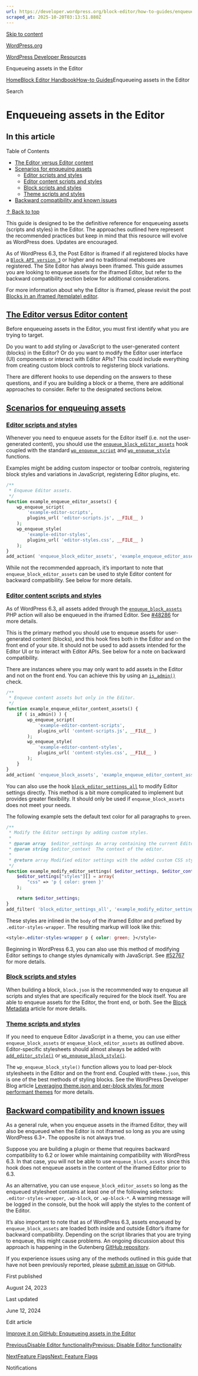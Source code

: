 ```yaml
---
url: https://developer.wordpress.org/block-editor/how-to-guides/enqueueing-assets-in-the-editor
scraped_at: 2025-10-20T03:13:51.880Z
---
```


[Skip to content](https://developer.wordpress.org/block-editor/how-to-guides/enqueueing-assets-in-the-editor/#wp--skip-link--target)

[WordPress.org](https://wordpress.org/)

[WordPress Developer Resources](https://developer.wordpress.org/)

Enqueueing assets in the Editor


[Home](https://developer.wordpress.org/)[Block Editor Handbook](https://developer.wordpress.org/block-editor/)[How-to Guides](https://developer.wordpress.org/block-editor/how-to-guides/)Enqueueing assets in the Editor

Search

# Enqueueing assets in the Editor

## In this article

Table of Contents

- [The Editor versus Editor content](https://developer.wordpress.org/block-editor/how-to-guides/enqueueing-assets-in-the-editor/#the-editor-versus-editor-content)
- [Scenarios for enqueuing assets](https://developer.wordpress.org/block-editor/how-to-guides/enqueueing-assets-in-the-editor/#scenarios-for-enqueuing-assets)
  - [Editor scripts and styles](https://developer.wordpress.org/block-editor/how-to-guides/enqueueing-assets-in-the-editor/#editor-scripts-and-styles)
  - [Editor content scripts and styles](https://developer.wordpress.org/block-editor/how-to-guides/enqueueing-assets-in-the-editor/#editor-content-scripts-and-styles)
  - [Block scripts and styles](https://developer.wordpress.org/block-editor/how-to-guides/enqueueing-assets-in-the-editor/#block-scripts-and-styles)
  - [Theme scripts and styles](https://developer.wordpress.org/block-editor/how-to-guides/enqueueing-assets-in-the-editor/#theme-scripts-and-styles)
- [Backward compatibility and known issues](https://developer.wordpress.org/block-editor/how-to-guides/enqueueing-assets-in-the-editor/#backward-compatibility-and-known-issues)

[↑ Back to top](https://developer.wordpress.org/block-editor/how-to-guides/enqueueing-assets-in-the-editor/#wp--skip-link--target)

This guide is designed to be the definitive reference for enqueueing assets (scripts and styles) in the Editor. The approaches outlined here represent the recommended practices but keep in mind that this resource will evolve as WordPress does. Updates are encouraged.

As of WordPress 6.3, the Post Editor is iframed if all registered blocks have a [`Block API version 3`](https://developer.wordpress.org/block-editor/reference-guides/block-api/block-metadata/) or higher and no traditional metaboxes are registered. The Site Editor has always been iframed. This guide assumes you are looking to enqueue assets for the iframed Editor, but refer to the backward compatibility section below for additional considerations.

For more information about why the Editor is iframed, please revisit the post [Blocks in an iframed (template) editor](https://make.wordpress.org/core/2021/06/29/blocks-in-an-iframed-template-editor/).

## [The Editor versus Editor content](https://developer.wordpress.org/block-editor/how-to-guides/enqueueing-assets-in-the-editor/\#the-editor-versus-editor-content)

Before enqueueing assets in the Editor, you must first identify what you are trying to target.

Do you want to add styling or JavaScript to the user-generated content (blocks) in the Editor? Or do you want to modify the Editor user interface (UI) components or interact with Editor APIs? This could include everything from creating custom block controls to registering block variations.

There are different hooks to use depending on the answers to these questions, and if you are building a block or a theme, there are additional approaches to consider. Refer to the designated sections below.

## [Scenarios for enqueuing assets](https://developer.wordpress.org/block-editor/how-to-guides/enqueueing-assets-in-the-editor/\#scenarios-for-enqueuing-assets)

### [Editor scripts and styles](https://developer.wordpress.org/block-editor/how-to-guides/enqueueing-assets-in-the-editor/\#editor-scripts-and-styles)

Whenever you need to enqueue assets for the Editor itself (i.e. not the user-generated content), you should use the [`enqueue_block_editor_assets`](https://developer.wordpress.org/reference/hooks/enqueue_block_editor_assets/) hook coupled with the standard [`wp_enqueue_script`](https://developer.wordpress.org/reference/functions/wp_enqueue_script/) and [`wp_enqueue_style`](https://developer.wordpress.org/reference/functions/wp_enqueue_style/) functions.

Examples might be adding custom inspector or toolbar controls, registering block styles and variations in JavaScript, registering Editor plugins, etc.

```php
/**
 * Enqueue Editor assets.
 */
function example_enqueue_editor_assets() {
    wp_enqueue_script(
        'example-editor-scripts',
        plugins_url( 'editor-scripts.js', __FILE__ )
    );
    wp_enqueue_style(
        'example-editor-styles',
        plugins_url( 'editor-styles.css', __FILE__ )
    );
}
add_action( 'enqueue_block_editor_assets', 'example_enqueue_editor_assets' );

```

While not the recommended approach, it’s important to note that `enqueue_block_editor_assets` can be used to style Editor content for backward compatibility. See below for more details.

### [Editor content scripts and styles](https://developer.wordpress.org/block-editor/how-to-guides/enqueueing-assets-in-the-editor/\#editor-content-scripts-and-styles)

As of WordPress 6.3, all assets added through the [`enqueue_block_assets`](https://developer.wordpress.org/reference/hooks/enqueue_block_assets/) PHP action will also be enqueued in the iframed Editor. See [#48286](https://github.com/WordPress/gutenberg/pull/48286) for more details.

This is the primary method you should use to enqueue assets for user-generated content (blocks), and this hook fires both in the Editor and on the front end of your site. It should not be used to add assets intended for the Editor UI or to interact with Editor APIs. See below for a note on backward compatibility.

There are instances where you may only want to add assets in the Editor and not on the front end. You can achieve this by using an [`is_admin()`](https://developer.wordpress.org/reference/functions/is_admin/) check.

```php
/**
 * Enqueue content assets but only in the Editor.
 */
function example_enqueue_editor_content_assets() {
    if ( is_admin() ) {
        wp_enqueue_script(
            'example-editor-content-scripts',
            plugins_url( 'content-scripts.js', __FILE__ )
        );
        wp_enqueue_style(
            'example-editor-content-styles',
            plugins_url( 'content-styles.css', __FILE__ )
        );
    }
}
add_action( 'enqueue_block_assets', 'example_enqueue_editor_content_assets' );

```

You can also use the hook [`block_editor_settings_all`](https://developer.wordpress.org/reference/hooks/block_editor_settings_all/) to modify Editor settings directly. This method is a bit more complicated to implement but provides greater flexibility. It should only be used if `enqueue_block_assets` does not meet your needs.

The following example sets the default text color for all paragraphs to `green`.

```php
/**
 * Modify the Editor settings by adding custom styles.
 *
 * @param array  $editor_settings An array containing the current Editor settings.
 * @param string $editor_context  The context of the editor.
 *
 * @return array Modified editor settings with the added custom CSS style.
 */
function example_modify_editor_settings( $editor_settings, $editor_context ) {
    $editor_settings["styles"][] = array(
        "css" => 'p { color: green }'
    );

    return $editor_settings;
}
add_filter( 'block_editor_settings_all', 'example_modify_editor_settings', 10,2 );

```

These styles are inlined in the `body` of the iframed Editor and prefixed by `.editor-styles-wrapper`. The resulting markup will look like this:

```css
<style>.editor-styles-wrapper p { color: green; }</style>

```

Beginning in WordPress 6.3, you can also use this method of modifying Editor settings to change styles dynamically with JavaScript. See [#52767](https://github.com/WordPress/gutenberg/pull/52767#top) for more details.

### [Block scripts and styles](https://developer.wordpress.org/block-editor/how-to-guides/enqueueing-assets-in-the-editor/\#block-scripts-and-styles)

When building a block, `block.json` is the recommended way to enqueue all scripts and styles that are specifically required for the block itself. You are able to enqueue assets for the Editor, the front end, or both. See the [Block Metadata](https://developer.wordpress.org/block-editor/reference-guides/block-api/block-metadata/) article for more details.

### [Theme scripts and styles](https://developer.wordpress.org/block-editor/how-to-guides/enqueueing-assets-in-the-editor/\#theme-scripts-and-styles)

If you need to enqueue Editor JavaScript in a theme, you can use either `enqueue_block_assets` or `enqueue_block_editor_assets` as outlined above. Editor-specific stylesheets should almost always be added with [`add_editor_style()`](https://developer.wordpress.org/reference/functions/add_editor_style/) or [`wp_enqueue_block_style()`](https://developer.wordpress.org/reference/functions/wp_enqueue_block_style/).

The `wp_enqueue_block_style()` function allows you to load per-block stylesheets in the Editor and on the front end. Coupled with `theme.json`, this is one of the best methods of styling blocks. See the WordPress Developer Blog article [Leveraging theme.json and per-block styles for more performant themes](https://developer.wordpress.org/news/2022/12/leveraging-theme-json-and-per-block-styles-for-more-performant-themes/) for more details.

## [Backward compatibility and known issues](https://developer.wordpress.org/block-editor/how-to-guides/enqueueing-assets-in-the-editor/\#backward-compatibility-and-known-issues)

As a general rule, when you enqueue assets in the iframed Editor, they will also be enqueued when the Editor is not iframed so long as you are using WordPress 6.3+. The opposite is not always true.

Suppose you are building a plugin or theme that requires backward compatibility to 6.2 or lower while maintaining compatibility with WordPress 6.3. In that case, you will not be able to use `enqueue_block_assets` since this hook does not enqueue assets in the content of the iframed Editor prior to 6.3.

As an alternative, you can use `enqueue_block_editor_assets` so long as the enqueued stylesheet contains at least one of the following selectors: `.editor-styles-wrapper`, `.wp-block`, or `.wp-block-*`. A warning message will be logged in the console, but the hook will apply the styles to the content of the Editor.

It’s also important to note that as of WordPress 6.3, assets enqueued by `enqueue_block_assets` are loaded both inside and outside Editor’s iframe for backward compatibility. Depending on the script libraries that you are trying to enqueue, this might cause problems. An ongoing discussion about this approach is happening in the Gutenberg [GitHub repository](https://github.com/WordPress/gutenberg/issues/53590).

If you experience issues using any of the methods outlined in this guide that have not been previously reported, please [submit an issue](https://github.com/WordPress/gutenberg/issues/new/choose) on GitHub.

First published

August 24, 2023

Last updated

June 12, 2024

Edit article

[Improve it on GitHub: Enqueueing assets in the Editor](https://github.com/WordPress/gutenberg/edit/trunk/docs/how-to-guides/enqueueing-assets-in-the-editor.md)

[PreviousDisable Editor functionalityPrevious: Disable Editor functionality](https://developer.wordpress.org/block-editor/how-to-guides/curating-the-editor-experience/disable-editor-functionality/)

[NextFeature FlagsNext: Feature Flags](https://developer.wordpress.org/block-editor/how-to-guides/feature-flags/)

Notifications